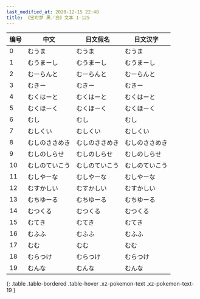 ```yaml
---
last_modified_at: 2020-12-15 22:48
title: 《宝可梦 黑／白》文本 1-125
---
```

| 编号 | 中文 | 日文假名 | 日文汉字 |
| ---- | ---- | ---- | --- |
| 0 | むうま | むうま | むうま |
| 1 | むうまーし | むうまーし | むうまーし |
| 2 | むーらんと | むーらんと | むーらんと |
| 3 | むきー | むきー | むきー |
| 4 | むくはーと | むくはーと | むくはーと |
| 5 | むくほーく | むくほーく | むくほーく |
| 6 | むし | むし | むし |
| 7 | むしくい | むしくい | むしくい |
| 8 | むしのささめき | むしのささめき | むしのささめき |
| 9 | むしのしらせ | むしのしらせ | むしのしらせ |
| 10 | むしのていこう | むしのていこう | むしのていこう |
| 11 | むしやーな | むしやーな | むしやーな |
| 12 | むすかしい | むすかしい | むすかしい |
| 13 | むちゆーる | むちゆーる | むちゆーる |
| 14 | むつくる | むつくる | むつくる |
| 15 | むてき | むてき | むてき |
| 16 | むふふ | むふふ | むふふ |
| 17 | むむ | むむ | むむ |
| 18 | むらつけ | むらつけ | むらつけ |
| 19 | むんな | むんな | むんな |
{: .table .table-bordered .table-hover .xz-pokemon-text .xz-pokemon-text-19 }
